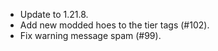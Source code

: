 - Update to 1.21.8.
- Add new modded hoes to the tier tags (#102).
- Fix warning message spam (#99).